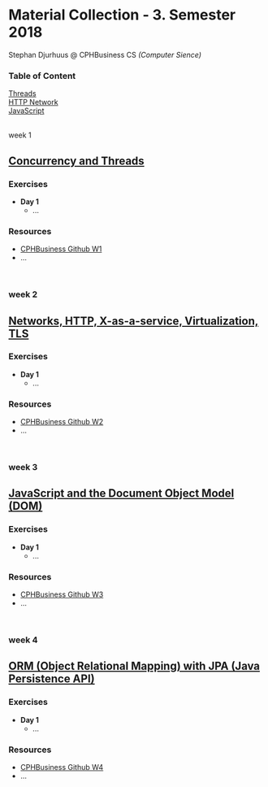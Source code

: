 # Material Collection - 3. Semester 2018
Stephan Djurhuus @ CPHBusiness CS *(Computer Sience)*
<div class="sidebar">
 
<h3 id="sb-title">Table of Content</h3>

<a class="toc-ref" href="#threads--week-1-">Threads</a><br>
<a class="toc-ref" href="#http--network--week-2-">HTTP Network</a><br>
<a class="toc-ref" href="#java-script--week-3-">JavaScript</a><br>

</div>

<div class="break"><br></div>
<div class="week-number">week 1</div>
 
## [Concurrency and Threads](subjects/w1-threads.md)

### Exercises
* **Day 1**
  * ...

### Resources
* [CPHBusiness Github W1](https://github.com/Cphdat3sem2018f/week1-threads)
* ...

<div class="break"><br></div>
<div class="week-number"><h3>week 2</h3></div>

## [Networks, HTTP, X-as-a-service, Virtualization, TLS](subjects/w2-http-network.md)

### Exercises
* **Day 1**
  * ...

### Resources
* [CPHBusiness Github W2](https://github.com/Cphdat3sem2018f/week2-Net-Http-TLS)
* ...

<div class="break"><br></div>
<div class="week-number"><h3>week 3</h3></div>
 
## [JavaScript and the Document Object Model (DOM)](subjects/w3-java-script.md)

### Exercises
* **Day 1**
  * ...

### Resources
* [CPHBusiness Github W3](https://github.com/Cphdat3sem2018f/week3-javascript)
* ...

<div class="break"><br></div>
 <div class="week-number"><h3>week 4</h3></div>
 
## [ORM (Object Relational Mapping) with JPA (Java Persistence API)](subjects/w3-java-script.md)

### Exercises
* **Day 1**
  * ...

### Resources
* [CPHBusiness Github W4](https://github.com/Cphdat3sem2018f/week4-ORM-JPA)
* ...



